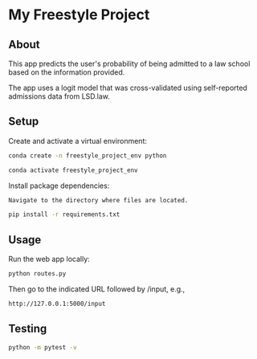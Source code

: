 # My Freestyle Project

## About

This app predicts the user's probability of being admitted to a law school based on the information provided.

The app uses a logit model that was cross-validated using self-reported admissions data from LSD.law.

## Setup

Create and activate a virtual environment:

```sh
conda create -n freestyle_project_env python

conda activate freestyle_project_env
```

Install package dependencies:

```sh
Navigate to the directory where files are located.

pip install -r requirements.txt
```

## Usage

Run the web app locally:

```sh
python routes.py
```

Then go to the indicated URL followed by /input, e.g.,

```sh
http://127.0.0.1:5000/input
```

## Testing

```sh
python -m pytest -v

```